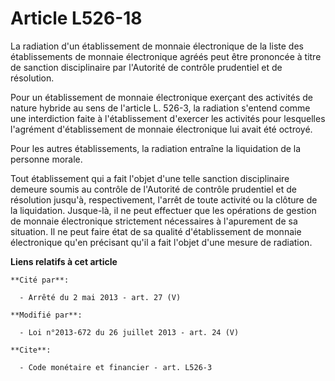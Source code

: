 # Article L526-18

La radiation d'un établissement de monnaie électronique de la liste des établissements de monnaie électronique agréés peut
être prononcée à titre de sanction disciplinaire par l'Autorité de contrôle prudentiel et de résolution. 

Pour un établissement de monnaie électronique exerçant des activités de nature hybride au sens de l'article L. 526-3, la
radiation s'entend comme une interdiction faite à l'établissement d'exercer les activités pour lesquelles l'agrément
d'établissement de monnaie électronique lui avait été octroyé. 

Pour les autres établissements, la radiation entraîne la liquidation de la personne morale. 

Tout établissement qui a fait l'objet d'une telle sanction disciplinaire demeure soumis au contrôle de l'Autorité de contrôle
prudentiel et de résolution jusqu'à, respectivement, l'arrêt de toute activité ou la clôture de la liquidation. Jusque-là, il
ne peut effectuer que les opérations de gestion de monnaie électronique strictement nécessaires à l'apurement de sa
situation. Il ne peut faire état de sa qualité d'établissement de monnaie électronique qu'en précisant qu'il a fait l'objet
d'une mesure de radiation.

**Liens relatifs à cet article**

	**Cité par**:

	  - Arrêté du 2 mai 2013 - art. 27 (V)

	**Modifié par**:

	  - Loi n°2013-672 du 26 juillet 2013 - art. 24 (V)

	**Cite**:

	  - Code monétaire et financier - art. L526-3
